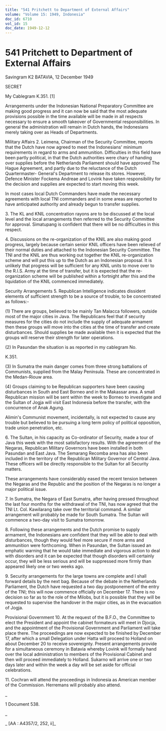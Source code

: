 ```yaml
---
title: "541 Pritchett to Department of External Affairs"
volume: "Volume 15: 1949, Indonesia"
doc_id: 6710
vol_id: 15
doc_date: 1949-12-12
---
```


# 541 Pritchett to Department of External Affairs

Savingram K2 BATAVIA, 12 December 1949

SECRET

My Cablegram K.351. [1]

Arrangements under the Indonesian National Preparatory Committee are making good progress and it can now be said that the most adequate provisions possible in the time available will be made in all respects necessary to ensure a smooth takeover of Governmental responsibilities. In general the administration will remain in Dutch hands, the Indonesians merely taking over as Heads of Departments.

Military Affairs 2. Leimena, Chairman of the Security Committee, reports that the Dutch have now agreed to meet the Indonesians' minimum requirements in regard to arms and ammunition. Difficulties in this field have been partly political, in that the Dutch authorities were chary of handing over supplies before the Netherlands Parliament should have approved The Hague Agreement, and partly due to the reluctance of the Dutch Quartermaster- General's Department to release its stores. However, Defence Minister Fockema Andreae and Lovink have taken responsibility for the decision and supplies are expected to start moving this week.

In most cases local Dutch Commanders have made the necessary agreements with local TNI commanders and in some areas are reported to have anticipated authority and already begun to transfer supplies.

3\. The KL and KNIL concentration rayons are to be discussed at the local level and the local arrangements then referred to the Security Committee for approval. Simatupang is confident that there will be no difficulties in this respect.

4\. Discussions on the re-organization of the KNIL are also making good progress, largely because certain senior KNIL officers have been relieved of their normal duties and attached to the Indonesian Security Committee. The TNI and the KNIL are thus working out together the KNIL re-organization scheme and will put this up to the Dutch as an Indonesian proposal. It is unlikely that progress will be sufficient for any KNIL units to move over to the R.I.S. Army at the time of transfer, but it is expected that the re-organization scheme will be published within a fortnight after this and the liquidation of the KNIL commenced immediately.

Security Arrangements 5. Republican Intelligence indicates dissident elements of sufficient strength to be a source of trouble, to be concentrated as follows:-

(1) There are groups, believed to be mainly Tan Malacca followers, outside most of the major cities in Java. The Republicans feel that if security measures for the cities do not include the supply of adequate armament then these groups will move into the cities at the time of transfer and create disturbances. Should supplies be made available then it is expected that the groups will reserve their strength for later operations.

(2) In Pasundan the situation is as reported in my cablegram No.

K.351.

(3) In Sumatra the main danger comes from three strong battalions of Communists, supplied from the Malay Peninsula. These are concentrated in the Medan-Riouw area.

(4) Groups claiming to be Republican supporters have been causing disturbances in South and East Borneo and in the Makassar area. A small Republican mission will be sent within the week to Borneo to investigate and the Sultan of Jogja will visit East Indonesia before the transfer, with the concurrence of Anak Agung.

Alimin's Communist movement, incidentally, is not expected to cause any trouble but believed to be pursuing a long term policy of political opposition, trade union penetration, etc.

6\. The Sultan, in his capacity as Co-ordinator of Security, made a tour of Java this week with the most satisfactory results. With the agreement of the Negaras, Republican Military Governors have been installed in both Pasundan and East Java. The Semarang Recomba area has also been included in the territory of the Republican Military Governor of Central Java. These officers will be directly responsible to the Sultan for all Security matters.

These arrangements have considerably eased the recent tension between the Negaras and the Republic and the position of the Negaras is no longer a major political issue.

7\. In Sumatra, the Negara of East Sumatra, after having pressed throughout the last four months for the withdrawal of the TNI, has now agreed that the TNI Lt. Col. Kawilarang take over the territorial command. A similar arrangement will probably be made for South Sumatra. The Sultan will commence a two-day visit to Sumatra tomorrow.

8\. Following these arrangements and the Dutch promise to supply armament, the Indonesians are confident that they will be able to deal with disturbances, though they would feel more secure if more arms and ammunition were forthcoming. When in Pasundan, the Sultan issued an emphatic warning that he would take immediate and vigorous action to deal with disorders and it can be expected that though disorders will certainly occur, they will be less serious and will be suppressed more firmly than appeared likely one or two weeks ago.

9\. Security arrangements for the large towns are complete and I shall forward details by the next bag. Because of the debate in the Netherlands Parliament, the Dutch have requested a two day postponement of the entry of the TNI; this will now commence officially on December 17. There is no decision so far as to the role of the Milobs, but it is possible that they will be requested to supervise the handover in the major cities, as in the evacuation of Jogja.

Provisional Government 10. At the request of the B.F.O., the Committee to elect the President and appoint the cabinet formateurs will meet in Djocja, and the appointment of the Provisional Government and Parliament will take place there. The proceedings are now expected to be finished by December 17, after which a small Delegation under Hatta will proceed to Holland on about December 20 to receive sovereignty. Present arrangements provide for a simultaneous ceremony in Batavia whereby Lovink will formally hand over the local administration to members of the Provisional Cabinet and then will proceed immediately to Holland. Sukarno will arrive one or two days later and within the week a day will be set aside for official celebrations.

11\. Cochran will attend the proceedings in Indonesia as American member of the Commission. Herremans will probably also attend.

_

1 Document 538.

_

_ [AA : A4357/2, 252, ii]_
